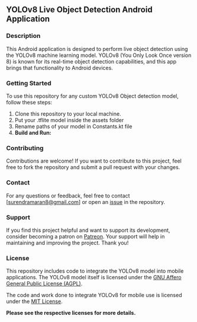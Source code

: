 ## YOLOv8 Live Object Detection Android Application

### Description
This Android application is designed to perform live object detection using the YOLOv8 machine learning model. YOLOv8 (You Only Look Once version 8) is known for its real-time object detection capabilities, and this app brings that functionality to Android devices.

### Getting Started
To use this repository for any custom YOLOv8 Object detection model, follow these steps:
1. Clone this repository to your local machine.
2. Put your .tflite model inside the assets folder
3. Rename paths of your model in Constants.kt file
4. **Build and Run:**

### Contributing
Contributions are welcome! If you want to contribute to this project, feel free to fork the repository and submit a pull request with your changes.

### Contact
For any questions or feedback, feel free to contact [surendramaran8@gmail.com] or open an [issue](https://github.com/surendramaran/YOLO/issues/new) in the repository.

### Support
If you find this project helpful and want to support its development, consider becoming a patron on [Patreon](https://www.patreon.com/SurendraMaran). Your support will help in maintaining and improving the project. Thank you!

### License

This repository includes code to integrate the YOLOv8 model into mobile applications. The YOLOv8 model itself is licensed under the [GNU Affero General Public License (AGPL)](https://www.gnu.org/licenses/agpl-3.0.en.html).

The code and work done to integrate YOLOv8 for mobile use is licensed under the [MIT License](https://github.com/surendramaran/YOLO/blob/main/YOLOv8-Object-Detector-Android-Tflite/LICENSE).

**Please see the respective licenses for more details.**